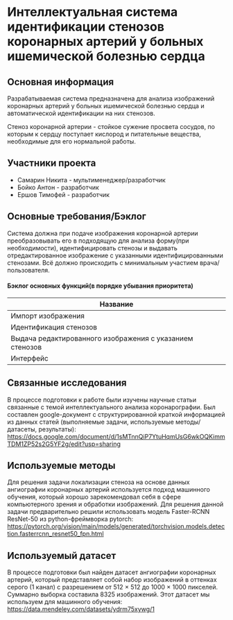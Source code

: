 # Интеллектуальная система идентификации стенозов коронарных артерий у больных ишемической болезнью сердца



## Основная информация

Разрабатываемая система предназначена для анализа изображений коронарных артерий у больных ишемической болезнью сердца и автоматической идентификации на них стенозов.

Стеноз коронарной артерии - стойкое сужение просвета сосудов, по которым к сердцу поступает кислород и питательные вещества, необходимые для его нормальной работы.
## Участники проекта

- Самарин Никита - мультименеджер/разработчик
- Бойко Антон - разработчик
- Ершов Тимофей - разработчик

## Основные требования/Бэклог

Система должна при подаче изображения коронарной артерии преобразовывать его в подходящую для анализа форму(при необходимости), идентифицировать стенозы и выдавать отредактированное изображение с указанными идентифицированными стенозами. Всё должно происходить с минимальным участием врача/пользователя.

#### Бэклог основных функций(в порядке убывания приоритета)
| Название |
| ------ |
|Импорт изображения|        |
|Идентификация стенозов|        |
|Выдача редактированного изображения с указанием стенозов|        |
|Интерфейс|        |

## Связанные исследования

В процессе подготовки к работе были изучены научные статьи связанные с темой интеллектуального анализа коронарографии. Был составлен google-документ с структурированной краткой информацией из данных статей (выполняемые задачи, используемые методы/датасеты, результаты):
https://docs.google.com/document/d/1sMTnnQiP7YtuHqmUsG6wkOQKimmTDM1ZP52s2G5YF2g/edit?usp=sharing

## Используемые методы

Для решения задачи локализации стеноза на
основе данных ангиографии коронарных артерий
используется подход машинного обучения, который хорошо зарекомендовал себя в сфере компьютерного зрения и обработки изображений. Для решения данной задачи предварительно решили использовать модель Faster-RCNN ResNet-50 из python-фреймворка pytorch:
https://pytorch.org/vision/main/models/generated/torchvision.models.detection.fasterrcnn_resnet50_fpn.html

## Используемый датасет

В процессе подготовки был найден датасет ангиографии коронарных артерий, который представляет собой набор изображений в оттенках серого (1 канал) c разрешением от 512 × 512 до 1000 × 1000 пикселей. Суммарно выборка составила 8325 изображений. Этот датасет мы используем для машинного обучения:
https://data.mendeley.com/datasets/ydrm75xywg/1
